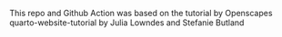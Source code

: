 This repo and Github Action was based on the tutorial by Openscapes quarto-website-tutorial by Julia Lowndes and Stefanie Butland

